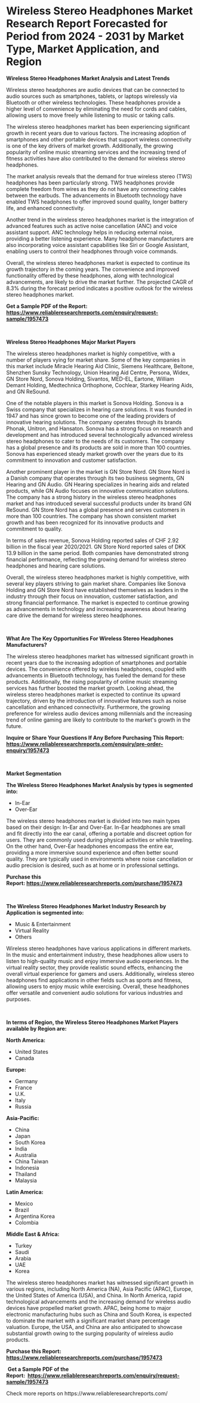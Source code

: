 <p><h1>Wireless Stereo Headphones Market Research Report Forecasted for Period from 2024 -  2031 by Market Type, Market Application, and Region</h1></p><p><strong>Wireless Stereo Headphones Market Analysis and Latest Trends</strong></p>
<p><p>Wireless stereo headphones are audio devices that can be connected to audio sources such as smartphones, tablets, or laptops wirelessly via Bluetooth or other wireless technologies. These headphones provide a higher level of convenience by eliminating the need for cords and cables, allowing users to move freely while listening to music or taking calls.</p><p>The wireless stereo headphones market has been experiencing significant growth in recent years due to various factors. The increasing adoption of smartphones and other portable devices that support wireless connectivity is one of the key drivers of market growth. Additionally, the growing popularity of online music streaming services and the increasing trend of fitness activities have also contributed to the demand for wireless stereo headphones.</p><p>The market analysis reveals that the demand for true wireless stereo (TWS) headphones has been particularly strong. TWS headphones provide complete freedom from wires as they do not have any connecting cables between the earbuds. The advancements in Bluetooth technology have enabled TWS headphones to offer improved sound quality, longer battery life, and enhanced connectivity.</p><p>Another trend in the wireless stereo headphones market is the integration of advanced features such as active noise cancellation (ANC) and voice assistant support. ANC technology helps in reducing external noise, providing a better listening experience. Many headphone manufacturers are also incorporating voice assistant capabilities like Siri or Google Assistant, enabling users to control their headphones through voice commands.</p><p>Overall, the wireless stereo headphones market is expected to continue its growth trajectory in the coming years. The convenience and improved functionality offered by these headphones, along with technological advancements, are likely to drive the market further. The projected CAGR of 8.3% during the forecast period indicates a positive outlook for the wireless stereo headphones market.</p></p>
<p><strong>Get a Sample PDF of the Report:&nbsp; <a href="https://www.reliableresearchreports.com/enquiry/request-sample/1957473">https://www.reliableresearchreports.com/enquiry/request-sample/1957473</a></strong></p>
<p>&nbsp;</p>
<p><strong>Wireless Stereo Headphones Major Market Players</strong></p>
<p><p>The wireless stereo headphones market is highly competitive, with a number of players vying for market share. Some of the key companies in this market include Miracle Hearing Aid Clinic, Siemens Healthcare, Beltone, Shenzhen Sunsky Technology, Union Hearing Aid Centre, Persona, Widex, GN Store Nord, Sonova Holding, Sivantos, MED-EL, Eartone, William Demant Holding, Medtechnica Orthophone, Cochlear, Starkey Hearing Aids, and GN ReSound.</p><p>One of the notable players in this market is Sonova Holding. Sonova is a Swiss company that specializes in hearing care solutions. It was founded in 1947 and has since grown to become one of the leading providers of innovative hearing solutions. The company operates through its brands Phonak, Unitron, and Hansaton. Sonova has a strong focus on research and development and has introduced several technologically advanced wireless stereo headphones to cater to the needs of its customers. The company has a global presence and its products are sold in more than 100 countries. Sonova has experienced steady market growth over the years due to its commitment to innovation and customer satisfaction.</p><p>Another prominent player in the market is GN Store Nord. GN Store Nord is a Danish company that operates through its two business segments, GN Hearing and GN Audio. GN Hearing specializes in hearing aids and related products, while GN Audio focuses on innovative communication solutions. The company has a strong history in the wireless stereo headphones market and has introduced several successful products under its brand GN ReSound. GN Store Nord has a global presence and serves customers in more than 100 countries. The company has shown consistent market growth and has been recognized for its innovative products and commitment to quality.</p><p>In terms of sales revenue, Sonova Holding reported sales of CHF 2.92 billion in the fiscal year 2020/2021. GN Store Nord reported sales of DKK 13.9 billion in the same period. Both companies have demonstrated strong financial performance, reflecting the growing demand for wireless stereo headphones and hearing care solutions.</p><p>Overall, the wireless stereo headphones market is highly competitive, with several key players striving to gain market share. Companies like Sonova Holding and GN Store Nord have established themselves as leaders in the industry through their focus on innovation, customer satisfaction, and strong financial performance. The market is expected to continue growing as advancements in technology and increasing awareness about hearing care drive the demand for wireless stereo headphones.</p></p>
<p>&nbsp;</p>
<p><strong>What Are The Key Opportunities For Wireless Stereo Headphones Manufacturers?</strong></p>
<p><p>The wireless stereo headphones market has witnessed significant growth in recent years due to the increasing adoption of smartphones and portable devices. The convenience offered by wireless headphones, coupled with advancements in Bluetooth technology, has fueled the demand for these products. Additionally, the rising popularity of online music streaming services has further boosted the market growth. Looking ahead, the wireless stereo headphones market is expected to continue its upward trajectory, driven by the introduction of innovative features such as noise cancellation and enhanced connectivity. Furthermore, the growing preference for wireless audio devices among millennials and the increasing trend of online gaming are likely to contribute to the market's growth in the future.</p></p>
<p><strong>Inquire or Share Your Questions If Any Before Purchasing This Report: <a href="https://www.reliableresearchreports.com/enquiry/pre-order-enquiry/1957473">https://www.reliableresearchreports.com/enquiry/pre-order-enquiry/1957473</a></strong></p>
<p>&nbsp;</p>
<p><strong>Market Segmentation</strong></p>
<p><strong>The Wireless Stereo Headphones Market Analysis by types is segmented into:</strong></p>
<p><ul><li>In-Ear</li><li>Over-Ear</li></ul></p>
<p><p>The wireless stereo headphones market is divided into two main types based on their design: In-Ear and Over-Ear. In-Ear headphones are small and fit directly into the ear canal, offering a portable and discreet option for users. They are commonly used during physical activities or while traveling. On the other hand, Over-Ear headphones encompass the entire ear, providing a more immersive sound experience and often better sound quality. They are typically used in environments where noise cancellation or audio precision is desired, such as at home or in professional settings.</p></p>
<p><strong>Purchase this Report:&nbsp;<a href="https://www.reliableresearchreports.com/purchase/1957473">https://www.reliableresearchreports.com/purchase/1957473</a></strong></p>
<p>&nbsp;</p>
<p><strong>The Wireless Stereo Headphones Market Industry Research by Application is segmented into:</strong></p>
<p><ul><li>Music & Entertainment</li><li>Virtual Reality</li><li>Others</li></ul></p>
<p><p>Wireless stereo headphones have various applications in different markets. In the music and entertainment industry, these headphones allow users to listen to high-quality music and enjoy immersive audio experiences. In the virtual reality sector, they provide realistic sound effects, enhancing the overall virtual experience for gamers and users. Additionally, wireless stereo headphones find applications in other fields such as sports and fitness, allowing users to enjoy music while exercising. Overall, these headphones offer versatile and convenient audio solutions for various industries and purposes.</p></p>
<p>&nbsp;</p>
<p><strong>In terms of Region, the Wireless Stereo Headphones Market Players available by Region are:</strong></p>
<p>
    <p> <strong> North America: </strong>
        <ul>
            <li>United States</li>
            <li>Canada</li>
        </ul>
        </p> 
    <p> <strong> Europe: </strong>
        <ul>
            <li>Germany</li>
            <li>France</li>
            <li>U.K.</li>
            <li>Italy</li>
            <li>Russia</li>
        </ul>
        </p> 
    <p> <strong> Asia-Pacific: </strong>
        <ul>
            <li>China</li>
            <li>Japan</li>
            <li>South Korea</li>
            <li>India</li>
            <li>Australia</li>
            <li>China Taiwan</li>
            <li>Indonesia</li>
            <li>Thailand</li>
            <li>Malaysia</li>
        </ul>
        </p> 
    <p> <strong> Latin America: </strong>
        <ul>
            <li>Mexico</li>
            <li>Brazil</li>
            <li>Argentina Korea</li>
            <li>Colombia</li>
        </ul>
        </p> 
    <p> <strong> Middle East & Africa: </strong>
        <ul>
            <li>Turkey</li>
            <li>Saudi</li>
            <li>Arabia</li>
            <li>UAE</li>
            <li>Korea</li>
        </ul>
    </p>
    </p>
<p><p>The wireless stereo headphones market has witnessed significant growth in various regions, including North America (NA), Asia Pacific (APAC), Europe, the United States of America (USA), and China. In North America, rapid technological advancements and the increasing demand for wireless audio devices have propelled market growth. APAC, being home to major electronic manufacturing hubs such as China and South Korea, is expected to dominate the market with a significant market share percentage valuation. Europe, the USA, and China are also anticipated to showcase substantial growth owing to the surging popularity of wireless audio products.</p></p>
<p><strong>Purchase this Report: <a href="https://www.reliableresearchreports.com/purchase/1957473">https://www.reliableresearchreports.com/purchase/1957473</a></strong></p>
<p>&nbsp;<strong>Get a Sample PDF of the Report:&nbsp;&nbsp;<a href="https://www.reliableresearchreports.com/enquiry/request-sample/1957473">https://www.reliableresearchreports.com/enquiry/request-sample/1957473</a></strong></p>
<p><strong></strong></p>
<p>Check more reports on https://www.reliableresearchreports.com/</p>